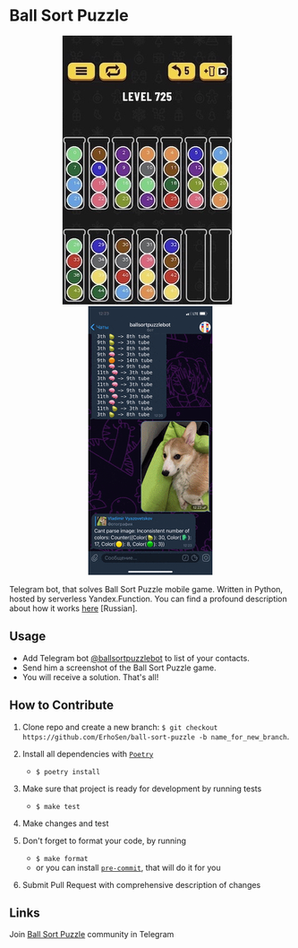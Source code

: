 # Ball Sort Puzzle

<p align="center">
   <img src="img/logo_small.jpg" />&nbsp;&nbsp;&nbsp;
   <img src="img/demo.gif" />
</p>

Telegram bot, that solves Ball Sort Puzzle mobile game. Written in Python, hosted by serverless Yandex.Function.
You can find a profound description about how it works [here](https://habr.com/ru/post/536086/) [Russian].

**Usage**
---

* Add Telegram bot [@ballsortpuzzlebot](https://t.me/ballsortpuzzlebot) to list of your contacts.
* Send him a screenshot of the Ball Sort Puzzle game.
* You will receive a solution. That's all!

**How to Contribute**
---

1. Clone repo and create a new branch: `$ git checkout https://github.com/ErhoSen/ball-sort-puzzle -b name_for_new_branch`.

1. Install all dependencies with [`Poetry`](https://python-poetry.org/)
    + `$ poetry install`

1. Make sure that project is ready for development by running tests
    + `$ make test`

1. Make changes and test

1. Don't forget to format your code, by running
    + `$ make format`
    + or you can install [`pre-commit`](https://pre-commit.com/), that will do it for you

3. Submit Pull Request with comprehensive description of changes

**Links**
---

Join [Ball Sort Puzzle](https://t.me/joinchat/ESxZzRnHXdPzr5XVAV6UfQ) community in Telegram
